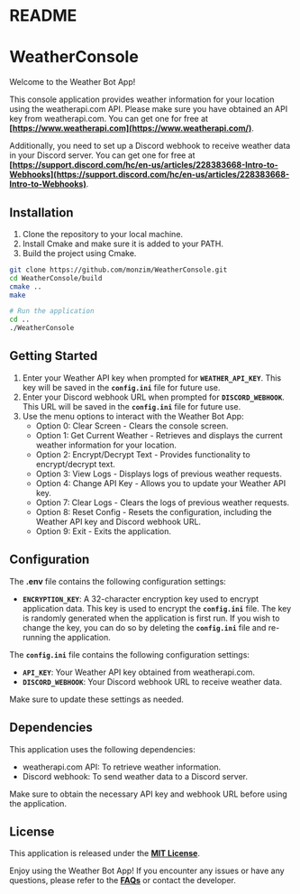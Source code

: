 # README

# **WeatherConsole**

Welcome to the Weather Bot App!

This console application provides weather information for your location using the weatherapi.com API. Please make sure you have obtained an API key from weatherapi.com. You can get one for free at **[https://www.weatherapi.com](https://www.weatherapi.com/)**.

Additionally, you need to set up a Discord webhook to receive weather data in your Discord server. You can get one for free at **[https://support.discord.com/hc/en-us/articles/228383668-Intro-to-Webhooks](https://support.discord.com/hc/en-us/articles/228383668-Intro-to-Webhooks)**.

## Installation

1. Clone the repository to your local machine.
2. Install Cmake and make sure it is added to your PATH.
3. Build the project using Cmake.

```bash
git clone https://github.com/monzim/WeatherConsole.git
cd WeatherConsole/build
cmake ..
make

# Run the application
cd ..
./WeatherConsole
```

## **Getting Started**

1. Enter your Weather API key when prompted for **`WEATHER_API_KEY`**. This key will be saved in the **`config.ini`** file for future use.
2. Enter your Discord webhook URL when prompted for **`DISCORD_WEBHOOK`**. This URL will be saved in the **`config.ini`** file for future use.
3. Use the menu options to interact with the Weather Bot App:
   - Option 0: Clear Screen - Clears the console screen.
   - Option 1: Get Current Weather - Retrieves and displays the current weather information for your location.
   - Option 2: Encrypt/Decrypt Text - Provides functionality to encrypt/decrypt text.
   - Option 3: View Logs - Displays logs of previous weather requests.
   - Option 4: Change API Key - Allows you to update your Weather API key.
   - Option 7: Clear Logs - Clears the logs of previous weather requests.
   - Option 8: Reset Config - Resets the configuration, including the Weather API key and Discord webhook URL.
   - Option 9: Exit - Exits the application.

## **Configuration**

The **.env** file contains the following configuration settings:

- **`ENCRYPTION_KEY`**: A 32-character encryption key used to encrypt application data. This key is used to encrypt the **`config.ini`** file. The key is randomly generated when the application is first run. If you wish to change the key, you can do so by deleting the **`config.ini`** file and re-running the application.

The **`config.ini`** file contains the following configuration settings:

- **`API_KEY`**: Your Weather API key obtained from weatherapi.com.
- **`DISCORD_WEBHOOK`**: Your Discord webhook URL to receive weather data.

Make sure to update these settings as needed.

## **Dependencies**

This application uses the following dependencies:

- weatherapi.com API: To retrieve weather information.
- Discord webhook: To send weather data to a Discord server.

Make sure to obtain the necessary API key and webhook URL before using the application.

## **License**

This application is released under the **[MIT License]()**.

Enjoy using the Weather Bot App! If you encounter any issues or have any questions, please refer to the **[FAQs](https://monzim.com/contact)** or contact the developer.
